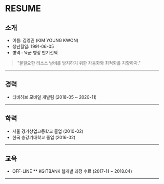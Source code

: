 # RESUME

## 소개

* 이름: 김영권 (KIM YOUNG KWON)
* 생년월일: 1991-06-05
* 병역 : 육군 병장 만기전역

> "불필요한 리소스 낭비를 방지하기 위한 자동화와 최적화를 지향하자."

___

## 경력
* 티비허브 모바일 개발팀 (2018-05 ~ 2020-11)
___

## 학력
* 서울 경기상업고등학교 졸업 (2010-02)
* 한국 승강기대학교 졸업 (2016-02)
___

## 교육
* OFF-LINE
** KGITBANK 웹개발 과정 수료 (2017-11 ~ 2018.04)
___

